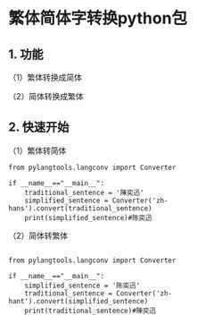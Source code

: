 # 繁体简体字转换python包

## 1. 功能

（1）繁体转换成简体

（2）简体转换成繁体

## 2. 快速开始

（1）繁体转简体

```
from pylangtools.langconv import Converter

if __name__=="__main__":
    traditional_sentence = '陳奕迅'
    simplified_sentence = Converter('zh-hans').convert(traditional_sentence)
    print(simplified_sentence)#陈奕迅
```

（2）简体转繁体

```

from pylangtools.langconv import Converter

if __name__=="__main__":
    simplified_sentence = '陈奕迅'
    traditional_sentence = Converter('zh-hant').convert(simplified_sentence)
    print(traditional_sentence)#陳奕迅
```

